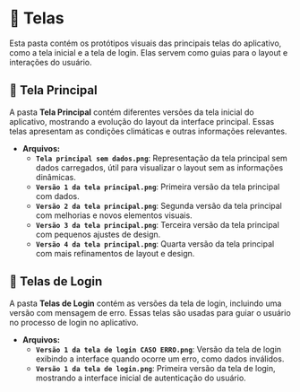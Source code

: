 # 📲 Telas

Esta pasta contém os protótipos visuais das principais telas do aplicativo, como a tela inicial e a tela de login. Elas servem como guias para o layout e interações do usuário.

## 📂 Tela Principal
A pasta **Tela Principal** contém diferentes versões da tela inicial do aplicativo, mostrando a evolução do layout da interface principal. Essas telas apresentam as condições climáticas e outras informações relevantes.

- **Arquivos:**
  - **`Tela principal sem dados.png`**: Representação da tela principal sem dados carregados, útil para visualizar o layout sem as informações dinâmicas.
  - **`Versão 1 da tela principal.png`**: Primeira versão da tela principal com dados.
  - **`Versão 2 da tela principal.png`**: Segunda versão da tela principal com melhorias e novos elementos visuais.
  - **`Versão 3 da tela principal.png`**: Terceira versão da tela principal com pequenos ajustes de design.
  - **`Versão 4 da tela principal.png`**: Quarta versão da tela principal com mais refinamentos de layout e design.

## 📂 Telas de Login
A pasta **Telas de Login** contém as versões da tela de login, incluindo uma versão com mensagem de erro. Essas telas são usadas para guiar o usuário no processo de login no aplicativo.

- **Arquivos:**
  - **`Versão 1 da tela de login CASO ERRO.png`**: Versão da tela de login exibindo a interface quando ocorre um erro, como dados inválidos.
  - **`Versão 1 da tela de login.png`**: Primeira versão da tela de login, mostrando a interface inicial de autenticação do usuário.
